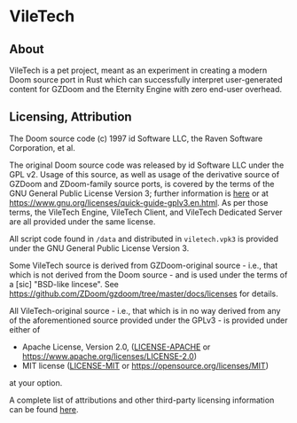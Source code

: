 # VileTech

## About

VileTech is a pet project, meant as an experiment in creating a modern Doom source port in Rust which can successfully interpret user-generated content for GZDoom and the Eternity Engine with zero end-user overhead.

## Licensing, Attribution

The Doom source code (c) 1997 id Software LLC, the Raven Software Corporation, et al.

The original Doom source code was released by id Software LLC under the GPL v2. Usage of this source, as well as usage of the derivative source of GZDoom and ZDoom-family source ports, is covered by the terms of the GNU General Public License Version 3; further information is [here](/LICENSE-GPL3) or at
https://www.gnu.org/licenses/quick-guide-gplv3.en.html. As per those terms, the VileTech Engine, VileTech Client, and VileTech Dedicated Server are all provided under the same license.

All script code found in `/data` and distributed in `viletech.vpk3` is provided under the GNU General Public License Version 3.

Some VileTech source is derived from GZDoom-original source - i.e., that which is not derived from the Doom source - and is used under the terms of a [sic] "BSD-like lincese". See https://github.com/ZDoom/gzdoom/tree/master/docs/licenses for details.

All VileTech-original source - i.e., that which is in no way derived from any of the aforementioned source provided under the GPLv3 - is provided under either of

 * Apache License, Version 2.0, ([LICENSE-APACHE](LICENSE-APACHE) or https://www.apache.org/licenses/LICENSE-2.0)
 * MIT license ([LICENSE-MIT](LICENSE-MIT) or https://opensource.org/licenses/MIT)

at your option.

A complete list of attributions and other third-party licensing information can be found [here](/ATTRIB.md).
